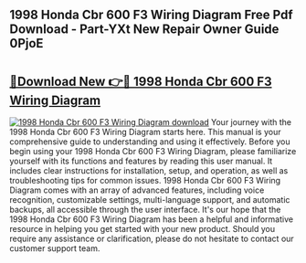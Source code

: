 ## 1998 Honda Cbr 600 F3 Wiring Diagram Free Pdf Download - Part-YXt New Repair Owner Guide 0PjoE

# <h2><a href="http://dfr6ojn.blite.top/?on=1998+Honda+Cbr+600+F3+Wiring+Diagram">🔗Download New 👉🔴 1998 Honda Cbr 600 F3 Wiring Diagram</a></h2>

[![1998 Honda Cbr 600 F3 Wiring Diagram download](https://i.imgur.com/lujVjoI.png)](http://dfr6ojn.blite.top/?on=1998+Honda+Cbr+600+F3+Wiring+Diagram)
Your journey with the 1998 Honda Cbr 600 F3 Wiring Diagram starts here. This manual is your comprehensive guide to understanding and using it effectively. Before you begin using your 1998 Honda Cbr 600 F3 Wiring Diagram, please familiarize yourself with its functions and features by reading this user manual. It includes clear instructions for installation, setup, and operation, as well as troubleshooting tips for common issues. 1998 Honda Cbr 600 F3 Wiring Diagram comes with an array of advanced features, including voice recognition, customizable settings, multi-language support, and automatic backups, all accessible through the user interface. It's our hope that the 1998 Honda Cbr 600 F3 Wiring Diagram has been a helpful and informative resource in helping you get started with your new product. Should you require any assistance or clarification, please do not hesitate to contact our customer support team.
